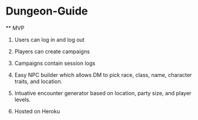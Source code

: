 # Dungeon-Guide

** MVP

1. Users can log in and log out

2. Players can create campaigns

3. Campaigns contain session logs 

4. Easy NPC builder which allows DM to pick race, class, name, character traits, and location.

5. Intuative encounter generator based on location, party size, and player levels.

6. Hosted on Heroku

